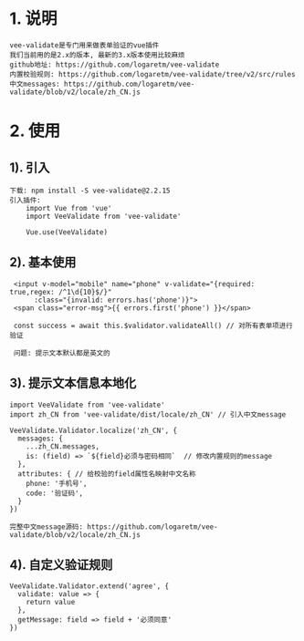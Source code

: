 # 1. 说明
    vee-validate是专门用来做表单验证的vue插件
	我们当前用的是2.x的版本, 最新的3.x版本使用比较麻烦
    github地址: https://github.com/logaretm/vee-validate
	内置校验规则: https://github.com/logaretm/vee-validate/tree/v2/src/rules
	中文messages: https://github.com/logaretm/vee-validate/blob/v2/locale/zh_CN.js

# 2. 使用
## 1). 引入
    下载: npm install -S vee-validate@2.2.15   
    引入插件:
        import Vue from 'vue'
        import VeeValidate from 'vee-validate'
        
        Vue.use(VeeValidate)

## 2). 基本使用
     <input v-model="mobile" name="phone" v-validate="{required: true,regex: /^1\d{10}$/}" 
          :class="{invalid: errors.has('phone')}">
     <span class="error-msg">{{ errors.first('phone') }}</span>
     
     const success = await this.$validator.validateAll() // 对所有表单项进行验证
     
     问题: 提示文本默认都是英文的

## 3). 提示文本信息本地化
	import VeeValidate from 'vee-validate'
    import zh_CN from 'vee-validate/dist/locale/zh_CN' // 引入中文message
    
	VeeValidate.Validator.localize('zh_CN', {
	  messages: {
	    ...zh_CN.messages,
	    is: (field) => `${field}必须与密码相同`  // 修改内置规则的message
	  },
	  attributes: { // 给校验的field属性名映射中文名称
	    phone: '手机号',
	    code: '验证码',
	  }
	})

	完整中文message源码: https://github.com/logaretm/vee-validate/blob/v2/locale/zh_CN.js

## 4). 自定义验证规则
    VeeValidate.Validator.extend('agree', {
	  validate: value => {
	    return value
	  },
	  getMessage: field => field + '必须同意'
	})


